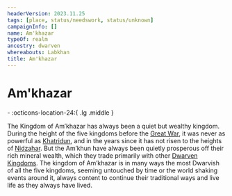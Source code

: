 ```yaml
---
headerVersion: 2023.11.25
tags: [place, status/needswork, status/unknown]
campaignInfo: []
name: Am'khazar
typeOf: realm
ancestry: dwarven
whereabouts: Labkhan
title: Am'khazar
---
```

# Am'khazar
<div class="grid cards ext-narrow-margin ext-one-column" markdown>
-    :octicons-location-24:{ .lg .middle }   
</div>


The Kingdom of Am’khazar has always been a quiet but wealthy kingdom. During the height of the five kingdoms before the [Great War](<../../../events/1500s/great-war.md>), it was never as powerful as [Khatridun](<./khatridun.md>), and in the years since it has not risen to the heights of [Nidzahar](<./nidzahar.md>). But the Am’khun have always been quietly prosperous off their rich mineral wealth, which they trade primarily with other [Dwarven Kingdoms](<./dwarven-kingdoms.md>). The kingdom of Am’khazar is in many ways the most Dwarvish of all the five kingdoms, seeming untouched by time or the world shaking events around it, always content to continue their traditional ways and live life as they always have lived.